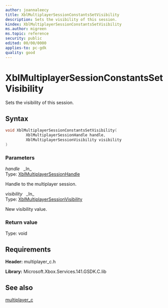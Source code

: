 ```yaml
---
author: joannaleecy
title: XblMultiplayerSessionConstantsSetVisibility
description: Sets the visibility of this session.
kindex: XblMultiplayerSessionConstantsSetVisibility
ms.author: migreen
ms.topic: reference
security: public
edited: 00/00/0000
applies-to: pc-gdk
quality: good
---
```


# XblMultiplayerSessionConstantsSetVisibility  

Sets the visibility of this session.  

## Syntax  
  
```cpp
void XblMultiplayerSessionConstantsSetVisibility(  
         XblMultiplayerSessionHandle handle,  
         XblMultiplayerSessionVisibility visibility  
)  
```  
  
### Parameters  
  
*handle* &nbsp;&nbsp;\_In\_  
Type: [XblMultiplayerSessionHandle](../handles/xblmultiplayersessionhandle.md)  
  
Handle to the multiplayer session.  
  
*visibility* &nbsp;&nbsp;\_In\_  
Type: [XblMultiplayerSessionVisibility](../enums/xblmultiplayersessionvisibility.md)  
  
New visibility value.  
  
  
### Return value  
Type: void
  

  
## Requirements  
  
**Header:** multiplayer_c.h
  
**Library:** Microsoft.Xbox.Services.141.GSDK.C.lib
  
## See also  
[multiplayer_c](../multiplayer_c_members.md)  
  
  
